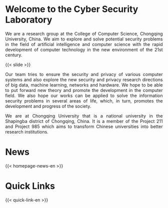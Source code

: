 # Welcome to the Cyber Security Laboratory

<p style="text-align:justify">
We are a research group at the College of Computer Science, Chongqing University, China. We aim to explore and solve potential security problems in the field of artificial intelligence and computer science with the rapid development of computer technology in the new environment of the 21st century.
</p>

{{< slide >}}

<p style="text-align:justify">
Our team tries to ensure the security and privacy of various computer systems and also explore the new security and privacy research directions of big data, machine learning, networks and hardware. We hope to be able to put forward new theory and promote the development in the computer field. We also hope our works can be applied to solve the information security problems in several areas of life, which, in turn, promotes the development and progress of the society.
</p>

<p style="text-align:justify">
We are at Chongqing University that is a national university in the Shapingba district of Chongqing, China. It is a member of the Project 211 and Project 985 which aims to transform Chinese universities into better research institutions.
</p>

# News

{{< homepage-news-en >}}

# Quick Links

{{< quick-link-en >}}
